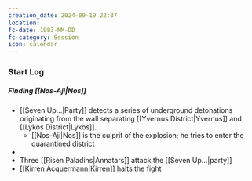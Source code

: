 ```yaml
---
creation_date: 2024-09-19 22:37
location: 
fc-date: 1083-MM-DD
fc-category: Session
icon: calendar
---
```

### Start Log
##### Finding [[Nos-Aji|Nos]]
- [[Seven Up...|Party]] detects a series of underground detonations originating from the wall separating [[Yvernus District|Yvernus]] and [[Lykos District|Lykos]]. 
	- [[Nos-Aji|Nos]] is the culprit of the explosion; he tries to enter the quarantined district
- 
- Three [[Risen Paladins|Annatars]] attack the [[Seven Up...|party]]
- [[Kirren Acquermann|Kirren]] halts the fight